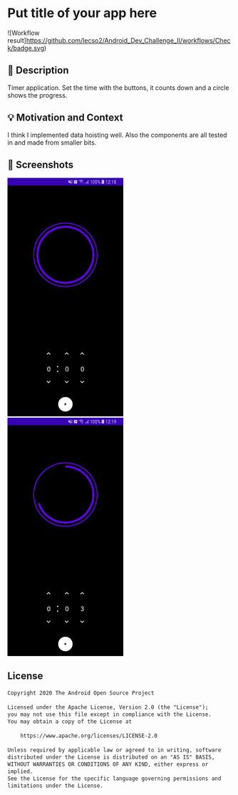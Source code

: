 # Put title of your app here

<!--- Replace <OWNER> with your Github Username and <REPOSITORY> with the name of your repository. -->
<!--- You can find both of these in the url bar when you open your repository in github. -->
![Workflow result]https://github.com/lecso2/Android_Dev_Challenge_II/workflows/Check/badge.svg)


## :scroll: Description
<!--- Describe your app in one or two sentences -->
Timer application. Set the time with the buttons, it counts down and a circle shows the progress.


## :bulb: Motivation and Context
<!--- Optionally point readers to interesting parts of your submission. -->
<!--- What are you especially proud of? -->
I think I implemented data hoisting well. Also the components are all tested in and made from smaller bits.


## :camera_flash: Screenshots
<!-- You can add more screenshots here if you like -->
<img src="/results/screenshot_1.png" width="260">&emsp;<img src="/results/screenshot_2.png" width="260">

## License
```
Copyright 2020 The Android Open Source Project

Licensed under the Apache License, Version 2.0 (the "License");
you may not use this file except in compliance with the License.
You may obtain a copy of the License at

    https://www.apache.org/licenses/LICENSE-2.0

Unless required by applicable law or agreed to in writing, software
distributed under the License is distributed on an "AS IS" BASIS,
WITHOUT WARRANTIES OR CONDITIONS OF ANY KIND, either express or implied.
See the License for the specific language governing permissions and
limitations under the License.
```